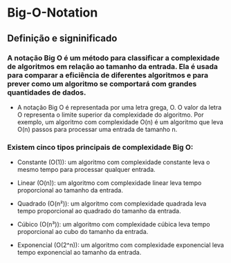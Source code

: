 # Big-O-Notation

## Definição e signinificado
### A notação Big O é um método para classificar a complexidade de algoritmos em relação ao tamanho da entrada. Ela é usada para comparar a eficiência de diferentes algoritmos e para prever como um algoritmo se comportará com grandes quantidades de dados.
- A notação Big O é representada por uma letra grega, O. O valor da letra O representa o limite superior da complexidade do algoritmo. Por exemplo, um algoritmo com complexidade O(n) é um algoritmo que leva O(n) passos para processar uma entrada de tamanho n.

### Existem cinco tipos principais de complexidade Big O:

- Constante (O(1)): um algoritmo com complexidade constante leva o mesmo tempo para processar qualquer entrada.

- Linear (O(n)): um algoritmo com complexidade linear leva tempo proporcional ao tamanho da entrada.

- Quadrado (O(n²)): um algoritmo com complexidade quadrada leva tempo proporcional ao quadrado do tamanho da entrada.

- Cúbico (O(n³)): um algoritmo com complexidade cúbica leva tempo proporcional ao cubo do tamanho da entrada.

- Exponencial (O(2^n)): um algoritmo com complexidade exponencial leva tempo exponencial ao tamanho da entrada.
